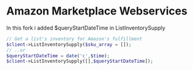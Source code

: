 # Amazon Marketplace Webservices

In this fork i added $queryStartDateTime in ListInventorySupply
```php
// Get a list's inventory for Amazon's fulfillment
$client->ListInventorySupply($sku_array = []);
// ..or
$queryStartDateTime = date('c',$time);
$client->ListInventorySupply([],$queryStartDateTime]);
```
